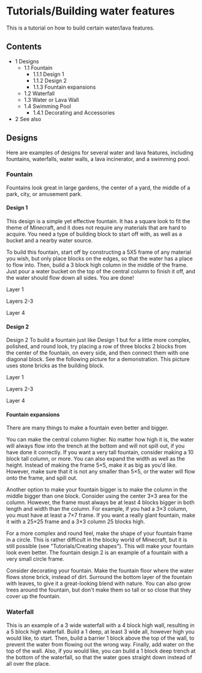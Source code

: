 # Tutorials/Building water features
This is a tutorial on how to build certain water/lava features.

## Contents
- 1 Designs
	- 1.1 Fountain
		- 1.1.1 Design 1
		- 1.1.2 Design 2
		- 1.1.3 Fountain expansions
	- 1.2 Waterfall
	- 1.3 Water or Lava Wall
	- 1.4 Swimming Pool
		- 1.4.1 Decorating and Accessories
- 2 See also

## Designs
Here are examples of designs for several water and lava features, including fountains, waterfalls, water walls, a lava incinerator, and a swimming pool.

### Fountain
Fountains look great in large gardens, the center of a yard, the middle of a park, city, or amusement park.

#### Design 1
This design is a simple yet effective fountain. It has a square look to fit the theme of Minecraft, and it does not require any materials that are hard to acquire. You need a type of building block to start off with, as well as a bucket and a nearby water source.

To build this fountain, start off by constructing a 5X5 frame of any material you wish, but only place blocks on the edges, so that the water has a place to flow into. Then, build a 3 block high column in the middle of the frame. Just pour a water bucket on the top of the central column to finish it off, and the water should flow down all sides. You are done!

Layer 1

































Layers 2-3

















Layer 4


















#### Design 2
Design 2
To build a fountain just like Design 1 but for a little more complex, polished, and round look, try placing a row of three blocks 2 blocks from the center of the fountain, on every side, and then connect them with one diagonal block. See the following picture for a demonstration. This picture uses stone bricks as the building block.

Layer 1

























































Layers 2-3
























Layer 4

























#### Fountain expansions
There are many things to make a fountain even better and bigger.

You can make the central column higher. No matter how high it is, the water will always flow into the trench at the bottom and will not spill out, if you have done it correctly. If you want a very tall fountain, consider making a 10 block tall column, or more. You can also expand the width as well as the height. Instead of making the frame 5×5, make it as big as you'd like. However, make sure that it is not any smaller than 5×5, or the water will flow onto the frame, and spill out. 

Another option to make your fountain bigger is to make the column in the middle bigger than one block. Consider using the center 3×3 area for the column. However, the frame must always be at least 4 blocks bigger in both length and width than the column. For example, if you had a 3×3 column, you must have at least a 7×7 frame. If you want a really giant fountain, make it with a 25×25 frame and a 3×3 column 25 blocks high. 

For a more complex and round feel, make the shape of your fountain frame in a circle. This is rather difficult in the blocky world of Minecraft, but it is still possible (see "Tutorials/Creating shapes"). This will make your fountain look even better. The fountain design 2 is an example of a fountain with a very small circle frame.

Consider decorating your fountain. Make the fountain floor where the water flows stone brick, instead of dirt. Surround the bottom layer of the fountain with leaves, to give it a great-looking blend with nature. You can also grow trees around the fountain, but don't make them so tall or so close that they cover up the fountain.

### Waterfall
This is an example of a 3 wide waterfall with a 4 block high wall, resulting in a 5 block high waterfall.
Build a 1 deep, at least 3 wide all, however high you would like, to start. Then, build a barrier 1 block above the top of the wall, to prevent the water from flowing out the wrong way. Finally, add water on the top of the wall. Also, if you would like, you can build a 1 block deep trench at the bottom of the waterfall, so that the water goes straight down instead of all over the place.

